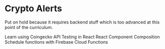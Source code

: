# Crypto Alerts

Put on hold because it requires backend stuff which is too advanced at this point of the curriculum.

Learn using Coingecko API
Testing in React
React Component Composition
Schedule functions with Firebase Cloud Functions
